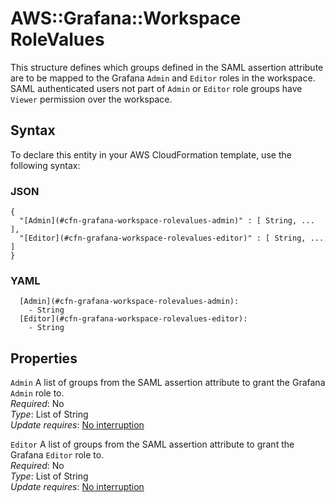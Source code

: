 # AWS::Grafana::Workspace RoleValues<a name="aws-properties-grafana-workspace-rolevalues"></a>

This structure defines which groups defined in the SAML assertion attribute are to be mapped to the Grafana `Admin` and `Editor` roles in the workspace\. SAML authenticated users not part of `Admin` or `Editor` role groups have `Viewer` permission over the workspace\.

## Syntax<a name="aws-properties-grafana-workspace-rolevalues-syntax"></a>

To declare this entity in your AWS CloudFormation template, use the following syntax:

### JSON<a name="aws-properties-grafana-workspace-rolevalues-syntax.json"></a>

```
{
  "[Admin](#cfn-grafana-workspace-rolevalues-admin)" : [ String, ... ],
  "[Editor](#cfn-grafana-workspace-rolevalues-editor)" : [ String, ... ]
}
```

### YAML<a name="aws-properties-grafana-workspace-rolevalues-syntax.yaml"></a>

```
  [Admin](#cfn-grafana-workspace-rolevalues-admin):
    - String
  [Editor](#cfn-grafana-workspace-rolevalues-editor):
    - String
```

## Properties<a name="aws-properties-grafana-workspace-rolevalues-properties"></a>

`Admin` <a name="cfn-grafana-workspace-rolevalues-admin"></a>
A list of groups from the SAML assertion attribute to grant the Grafana `Admin` role to\.  
_Required_: No  
_Type_: List of String  
_Update requires_: [No interruption](https://docs.aws.amazon.com/AWSCloudFormation/latest/UserGuide/using-cfn-updating-stacks-update-behaviors.html#update-no-interrupt)

`Editor` <a name="cfn-grafana-workspace-rolevalues-editor"></a>
A list of groups from the SAML assertion attribute to grant the Grafana `Editor` role to\.  
_Required_: No  
_Type_: List of String  
_Update requires_: [No interruption](https://docs.aws.amazon.com/AWSCloudFormation/latest/UserGuide/using-cfn-updating-stacks-update-behaviors.html#update-no-interrupt)
